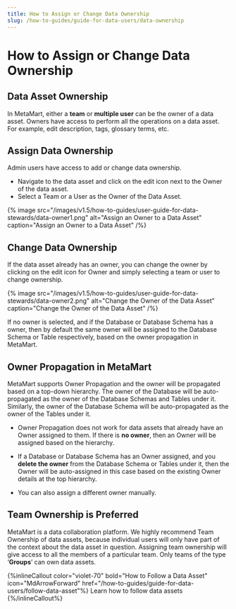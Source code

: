 ```yaml
---
title: How to Assign or Change Data Ownership
slug: /how-to-guides/guide-for-data-users/data-ownership
---
```


# How to Assign or Change Data Ownership

## Data Asset Ownership

In MetaMart, either a **team** or **multiple user** can be the owner of a data asset. Owners have access to perform all the operations on a data asset. For example, edit description, tags, glossary terms, etc.

## Assign Data Ownership

Admin users have access to add or change data ownership.

- Navigate to the data asset and click on the edit icon next to the Owner of the data asset.
- Select a Team or a User as the Owner of the Data Asset.

{% image
src="/images/v1.5/how-to-guides/user-guide-for-data-stewards/data-owner1.png"
alt="Assign an Owner to a Data Asset"
caption="Assign an Owner to a Data Asset"
/%}

## Change Data Ownership

If the data asset already has an owner, you can change the owner by clicking on the edit icon for Owner and simply selecting a team or user to change ownership.

{% image
src="/images/v1.5/how-to-guides/user-guide-for-data-stewards/data-owner2.png"
alt="Change the Owner of the Data Asset"
caption="Change the Owner of the Data Asset"
/%}

If no owner is selected, and if the Database or Database Schema has a owner, then by default the same owner will be assigned to the Database Schema or Table respectively, based on the owner propagation in MetaMart.

## Owner Propagation in MetaMart

MetaMart supports Owner Propagation and the owner will be propagated based on a top-down hierarchy. The owner of the Database will be auto-propagated as the owner of the Database Schemas and Tables under it. Similarly, the owner of the Database Schema will be auto-propagated as the owner of the Tables under it.

- Owner Propagation does not work for data assets that already have an Owner assigned to them. If there is **no owner**, then an Owner will be assigned based on the hierarchy.

- If a Database or Database Schema has an Owner assigned, and you **delete the owner** from the Database Schema or Tables under it, then the Owner will be auto-assigned in this case based on the existing Owner details at the top hierarchy.

- You can also assign a different owner manually.

## Team Ownership is Preferred

MetaMart is a data collaboration platform. We highly recommend Team Ownership of data assets, because individual users will only have part of the context about the data asset in question. Assigning team ownership will give access to all the members of a particular team. Only teams of the type ‘**Groups**’ can own data assets.

{%inlineCallout
  color="violet-70"
  bold="How to Follow a Data Asset"
  icon="MdArrowForward"
  href="/how-to-guides/guide-for-data-users/follow-data-asset"%}
  Learn how to follow data assets
{%/inlineCallout%}